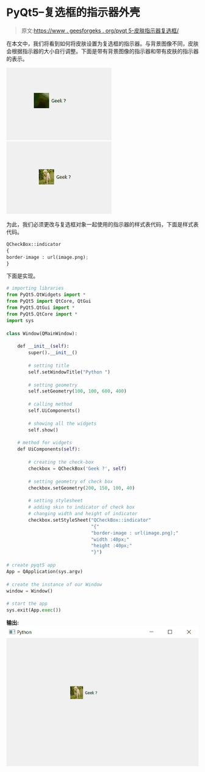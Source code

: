 # PyQt5–复选框的指示器外壳

> 原文:[https://www . geesforgeks . org/pyqt 5-皮肤指示器复选框/](https://www.geeksforgeeks.org/pyqt5-indicator-skin-of-check-box/)

在本文中，我们将看到如何将皮肤设置为复选框的指示器。与背景图像不同，皮肤会根据指示器的大小自行调整。下面是带有背景图像的指示器和带有皮肤的指示器的表示。

![](img/4997d50f93e70fc758f6fe090ccbb508.png) ![](img/411ee9487f92ad14ae9f64b103d5cb7e.png)

为此，我们必须更改与复选框对象一起使用的指示器的样式表代码，下面是样式表代码。

```py
QCheckBox::indicator
{
border-image : url(image.png);
}

```

下面是实现。

```py
# importing libraries
from PyQt5.QtWidgets import * 
from PyQt5 import QtCore, QtGui
from PyQt5.QtGui import * 
from PyQt5.QtCore import * 
import sys

class Window(QMainWindow):

    def __init__(self):
        super().__init__()

        # setting title
        self.setWindowTitle("Python ")

        # setting geometry
        self.setGeometry(100, 100, 600, 400)

        # calling method
        self.UiComponents()

        # showing all the widgets
        self.show()

    # method for widgets
    def UiComponents(self):

        # creating the check-box
        checkbox = QCheckBox('Geek ?', self)

        # setting geometry of check box
        checkbox.setGeometry(200, 150, 100, 40)

        # setting stylesheet
        # adding skin to indicator of check box
        # changing width and height of indicator
        checkbox.setStyleSheet("QCheckBox::indicator"
                               "{"
                               "border-image : url(image.png);"
                               "width :40px;"
                               "height :40px;"
                               "}")

# create pyqt5 app
App = QApplication(sys.argv)

# create the instance of our Window
window = Window()

# start the app
sys.exit(App.exec())
```

**输出:**
![](img/68c990f45be80c47e907da008b8c6bca.png)